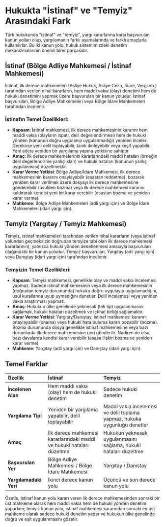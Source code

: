 # Hukukta "İstinaf" ve "Temyiz" Arasındaki Fark

Türk hukukunda "istinaf" ve "temyiz", yargı kararlarına karşı başvurulan kanun yolları olup, yargılamanın farklı aşamalarında ve farklı amaçlarla kullanılırlar. Bu iki kanun yolu, hukuk sistemimizdeki denetim mekanizmalarının önemli birer parçasıdır.

## İstinaf (Bölge Adliye Mahkemesi / İstinaf Mahkemesi)

İstinaf, ilk derece mahkemeleri (Asliye Hukuk, Asliye Ceza, İdare, Vergi vb.) tarafından verilen nihai kararların, hem maddi vakıa (olay) denetimi hem de hukuki denetimini yapmak üzere başvurulan bir kanun yoludur. İstinaf başvuruları, Bölge Adliye Mahkemeleri veya Bölge İdare Mahkemeleri tarafından incelenir.

### İstinafın Temel Özellikleri:

*   **Kapsam**: İstinaf mahkemesi, ilk derece mahkemesinin kararını hem maddi vakıa (olayların ispatı, delil değerlendirmesi) hem de hukuki yönden (kanunun doğru uygulanıp uygulanmadığı) yeniden inceler. Gerekirse yeni delil toplayabilir, tanık dinleyebilir veya keşif yapabilir. Yani adeta yeniden bir yargılama yapma yetkisine sahiptir.
*   **Amaç**: İlk derece mahkemelerinin kararlarındaki maddi hataları (örneğin delil değerlendirme yanlışlıkları) ve hukuki hataları (kanunun yanlış uygulanması) düzeltmektir.
*   **Karar Verme Yetkisi**: Bölge Adliye/İdare Mahkemesi, ilk derece mahkemesinin kararını onaylayabilir (esastan reddetme), bozarak yeniden karar verilmek üzere dosyayı ilk derece mahkemesine gönderebilir (usulden bozma) veya ilk derece mahkemesi kararını kaldırarak kendisi yeni bir karar verebilir (esastan bozma ve yeniden karar verme).
*   **Mahkeme**: Bölge Adliye Mahkemeleri (adli yargı için) ve Bölge İdare Mahkemeleri (idari yargı için).

## Temyiz (Yargıtay / Temyiz Mahkemesi)

Temyiz, istinaf mahkemeleri tarafından verilen nihai kararların (veya istinaf yolundan geçmeksizin doğrudan temyize tabi olan ilk derece mahkemesi kararlarının), yalnızca hukuki yönden denetlenmesi amacıyla başvurulan olağanüstü bir kanun yoludur. Temyiz başvuruları, Yargıtay (adli yargı için) veya Danıştay (idari yargı için) tarafından incelenir.

### Temyizin Temel Özellikleri:

*   **Kapsam**: Temyiz mahkemesi, genellikle olay ve maddi vakıa incelemesi yapmaz. Sadece istinaf mahkemesinin veya ilk derece mahkemesinin (doğrudan temyiz durumunda) hukuku doğru uygulayıp uygulamadığını, usul kurallarına uyup uymadığını denetler. Delil incelemesi veya yeniden vakıa araştırması yapmaz.
*   **Amaç**: Hukukun ülke genelinde yeknesak (tek tip) uygulanmasını sağlamak, hukuki hataları düzeltmek ve içtihat birliği sağlamaktır.
*   **Karar Verme Yetkisi**: Yargıtay/Danıştay, istinaf mahkemesi kararını onaylayabilir (onama) veya hukuki hata bulursa kararı bozabilir (bozma). Bozma durumunda dosya genellikle istinaf mahkemesine veya bazı durumlarda ilk derece mahkemesine geri gönderilir. Nadiren de olsa, bazı davalarda kendisi karar verebilir (esasa ilişkin bozma ve yeniden karar verme).
*   **Mahkeme**: Yargıtay (adli yargı için) ve Danıştay (idari yargı için).

## Temel Farklar

| Özellik           | İstinaf                                                               | Temyiz                                                              |
| :---------------- | :-------------------------------------------------------------------- | :------------------------------------------------------------------ |
| **İncelenen Alan** | Hem maddi vakıa (olay) hem de hukuki denetim                        | Sadece hukuki denetim                                               |
| **Yargılama Tipi** | Yeniden bir yargılama yapabilir, delil toplayabilir                   | Maddi vakıa incelemesi ve delil toplama yapmaz, hukuka uygunluğu denetler |
| **Amaç**          | İlk derece mahkemesi kararlarındaki maddi ve hukuki hataları düzeltme | Hukukun yeknesak uygulanmasını sağlama, hukuki hataları düzeltme   |
| **Başvurulan Yer** | Bölge Adliye Mahkemesi / Bölge İdare Mahkemesi                        | Yargıtay / Danıştay                                                 |
| **Yargılamadaki Yeri** | İkinci derece kanun yolu                                            | Üçüncü ve son derece kanun yolu                                     |

Özetle, istinaf kanun yolu kararı veren ilk derece mahkemesinden sonraki bir üst mahkeme olarak hem maddi vakıa hem de hukuki yönden denetim yaparken; temyiz kanun yolu, istinaf mahkemesi kararından sonraki en üst mahkeme olarak sadece hukuki denetim yapar ve hukukun ülke genelinde doğru ve eşit uygulanmasını gözetir.